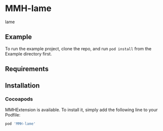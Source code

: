 # MMH-lame
lame

## Example

To run the example project, clone the repo, and run `pod install` from the Example directory first.

## Requirements

## Installation

### Cocoapods

MMHExtension is available. To install
it, simply add the following line to your Podfile:

```ruby
pod 'MMH-lame'
```
